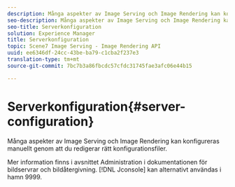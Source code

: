 ```yaml
---
description: Många aspekter av Image Serving och Image Rendering kan konfigureras manuellt genom att du redigerar rätt konfigurationsfiler.
seo-description: Många aspekter av Image Serving och Image Rendering kan konfigureras manuellt genom att du redigerar rätt konfigurationsfiler.
seo-title: Serverkonfiguration
solution: Experience Manager
title: Serverkonfiguration
topic: Scene7 Image Serving - Image Rendering API
uuid: ee6346df-24cc-43be-ba79-c1cba2f237e3
translation-type: tm+mt
source-git-commit: 7bc7b3a86fbcdc57cfdc31745fae3afc06e44b15

---
```



# Serverkonfiguration{#server-configuration}

Många aspekter av Image Serving och Image Rendering kan konfigureras manuellt genom att du redigerar rätt konfigurationsfiler.

Mer information finns i avsnittet Administration i dokumentationen för bildservrar och bildåtergivning. [!DNL Jconsole] kan alternativt användas i hamn 9999.
